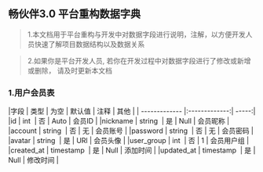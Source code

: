 ## 畅伙伴3.0 平台重构数据字典

> 1.本文档用于平台重构与开发中对数据字段进行说明，注解，以方便开发人员快速了解项目数据结构以及数据关系

> 2.如果你是平台开发人员, 若你在开发过程中对数据字段进行了修改或新增或删除， 请及时更新本文档

### 1.用户会员表

|字段 | 类型 | 为空 | 默认值 | 注释 | 其他 |
| ------------- |:-------------:| -----:|
|id 		| int 		| 否 | Auto | 会员ID |
|nickname 	| string 	| 是 | Null | 会员昵称 |
|account 	| string 	| 否 | 无 	| 会员账号 |
|password 	| string 	| 否 | 无 	| 会员密码 |
|avatar 	| string 	| 是 | URl  | 会员头像 |
|user_group | int 		| 否 | 1		| 会员用户组 |
|created_at | timestamp 	| 是 | Null | 添加时间 |
|updated_at | timestamp 	| 是 | Null | 修改时间 |


